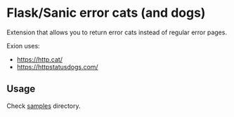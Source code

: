 # Flask/Sanic error cats (and dogs)

Extension that allows you to return error cats instead of regular error pages.

Exion uses:

- https://http.cat/
- https://httpstatusdogs.com/



## Usage

Check [samples](https://github.com/Behoston/error-cats/tree/master/samples) directory.
